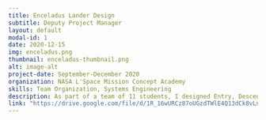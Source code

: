 ```yaml
---
title: Enceladus Lander Design
subtitle: Deputy Project Manager
layout: default
modal-id: 1
date: 2020-12-15
img: enceladus.png
thumbnail: enceladus-thumbnail.png
alt: image-alt
project-date: September-December 2020
organization: NASA L'Space Mission Concept Academy
skills: Team Organization, Systems Engineering
description: As part of a team of 11 students, I designed Entry, Descent and Landing as well as Guidance and Navigation for a hypothetical $400M Enceladus lander mission using Siemens NX and contributed to the preliminary design review. As deputy project manager, I also facilitated role division and ensured team participation in the project for on-time deliverables. In workshops for the Mission Concept Academy, we also learned about the NASA mission planning process and engineering design principles.
link: "https://drive.google.com/file/d/1R_16wURCz87oUGzdTWlE4Q13dCk8vLn4/view?usp=sharing"
---
```

